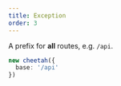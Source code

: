 ```yaml
---
title: Exception
order: 3
---
```


A prefix for **all** routes, e.g. `/api`.

```ts
new cheetah({
  base: '/api'
})
```
